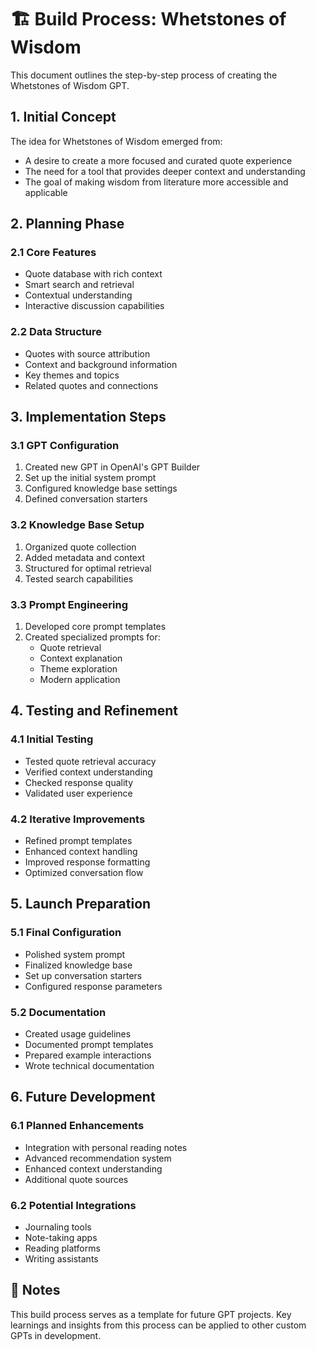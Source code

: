 # 🏗️ Build Process: Whetstones of Wisdom

This document outlines the step-by-step process of creating the Whetstones of Wisdom GPT.

## 1. Initial Concept

The idea for Whetstones of Wisdom emerged from:
- A desire to create a more focused and curated quote experience
- The need for a tool that provides deeper context and understanding
- The goal of making wisdom from literature more accessible and applicable

## 2. Planning Phase

### 2.1 Core Features
- Quote database with rich context
- Smart search and retrieval
- Contextual understanding
- Interactive discussion capabilities

### 2.2 Data Structure
- Quotes with source attribution
- Context and background information
- Key themes and topics
- Related quotes and connections

## 3. Implementation Steps

### 3.1 GPT Configuration
1. Created new GPT in OpenAI's GPT Builder
2. Set up the initial system prompt
3. Configured knowledge base settings
4. Defined conversation starters

### 3.2 Knowledge Base Setup
1. Organized quote collection
2. Added metadata and context
3. Structured for optimal retrieval
4. Tested search capabilities

### 3.3 Prompt Engineering
1. Developed core prompt templates
2. Created specialized prompts for:
   - Quote retrieval
   - Context explanation
   - Theme exploration
   - Modern application

## 4. Testing and Refinement

### 4.1 Initial Testing
- Tested quote retrieval accuracy
- Verified context understanding
- Checked response quality
- Validated user experience

### 4.2 Iterative Improvements
- Refined prompt templates
- Enhanced context handling
- Improved response formatting
- Optimized conversation flow

## 5. Launch Preparation

### 5.1 Final Configuration
- Polished system prompt
- Finalized knowledge base
- Set up conversation starters
- Configured response parameters

### 5.2 Documentation
- Created usage guidelines
- Documented prompt templates
- Prepared example interactions
- Wrote technical documentation

## 6. Future Development

### 6.1 Planned Enhancements
- Integration with personal reading notes
- Advanced recommendation system
- Enhanced context understanding
- Additional quote sources

### 6.2 Potential Integrations
- Journaling tools
- Note-taking apps
- Reading platforms
- Writing assistants

## 📝 Notes

This build process serves as a template for future GPT projects. Key learnings and insights from this process can be applied to other custom GPTs in development. 